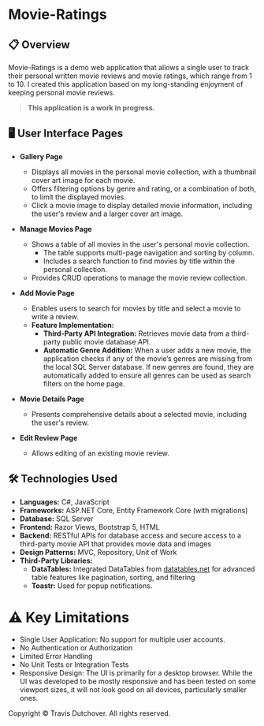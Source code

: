 # Movie-Ratings

## 📋 Overview
Movie-Ratings is a demo web application that allows a single user to track their personal written movie reviews and movie ratings, which range from 1 to 10. I created this application based on my long-standing enjoyment of keeping personal movie reviews.

> **This application is a work in progress.**

## 🖥️ User Interface Pages
- **Gallery Page**
  - Displays all movies in the personal movie collection, with a thumbnail cover art image for each movie.
  - Offers filtering options by genre and rating, or a combination of both, to limit the displayed movies.
  - Click a movie image to display detailed movie information, including the user's review and a larger cover art image.

- **Manage Movies Page**
  - Shows a table of all movies in the user's personal movie collection.
    - The table supports multi-page navigation and sorting by column.
    - Includes a search function to find movies by title within the personal collection.
  - Provides CRUD operations to manage the movie review collection.

- **Add Movie Page**
  - Enables users to search for movies by title and select a movie to write a review.
  - **Feature Implementation:**
    - **Third-Party API Integration:** Retrieves movie data from a third-party public movie database API.
    - **Automatic Genre Addition:** When a user adds a new movie, the application checks if any of the movie’s genres are missing from the local SQL Server database. If new genres are found, they are automatically added to ensure all genres can be used as search filters on the home page.

- **Movie Details Page**
  - Presents comprehensive details about a selected movie, including the user's review.

- **Edit Review Page**
  - Allows editing of an existing movie review.

## 🛠️ Technologies Used
- **Languages:** C#, JavaScript
- **Frameworks:** ASP.NET Core, Entity Framework Core (with migrations)
- **Database:** SQL Server
- **Frontend:** Razor Views, Bootstrap 5, HTML
- **Backend:** RESTful APIs for database access and secure access to a third-party movie API that provides movie data and images
- **Design Patterns:** MVC, Repository, Unit of Work
- **Third-Party Libraries:**
  - **DataTables:** Integrated DataTables from [datatables.net](https://datatables.net/) for advanced table features like pagination, sorting, and filtering
  - **Toastr:** Used for popup notifications.

# ⚠️ Key Limitations
- Single User Application: No support for multiple user accounts.
- No Authentication or Authorization
- Limited Error Handling
- No Unit Tests or Integration Tests
- Responsive Design: The UI is primarily for a desktop browser. While the UI was developed to be mostly responsive and has been tested on some viewport sizes, it will not look good on all devices, particularly smaller ones.


Copyright © Travis Dutchover. All rights reserved.